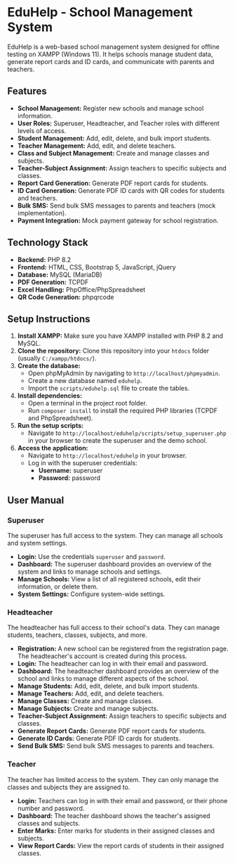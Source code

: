 # EduHelp - School Management System

EduHelp is a web-based school management system designed for offline testing on XAMPP (Windows 11). It helps schools manage student data, generate report cards and ID cards, and communicate with parents and teachers.

## Features

- **School Management:** Register new schools and manage school information.
- **User Roles:** Superuser, Headteacher, and Teacher roles with different levels of access.
- **Student Management:** Add, edit, delete, and bulk import students.
- **Teacher Management:** Add, edit, and delete teachers.
- **Class and Subject Management:** Create and manage classes and subjects.
- **Teacher-Subject Assignment:** Assign teachers to specific subjects and classes.
- **Report Card Generation:** Generate PDF report cards for students.
- **ID Card Generation:** Generate PDF ID cards with QR codes for students and teachers.
- **Bulk SMS:** Send bulk SMS messages to parents and teachers (mock implementation).
- **Payment Integration:** Mock payment gateway for school registration.

## Technology Stack

- **Backend:** PHP 8.2
- **Frontend:** HTML, CSS, Bootstrap 5, JavaScript, jQuery
- **Database:** MySQL (MariaDB)
- **PDF Generation:** TCPDF
- **Excel Handling:** PhpOffice/PhpSpreadsheet
- **QR Code Generation:** phpqrcode

## Setup Instructions

1.  **Install XAMPP:** Make sure you have XAMPP installed with PHP 8.2 and MySQL.
2.  **Clone the repository:** Clone this repository into your `htdocs` folder (usually `C:/xampp/htdocs/`).
3.  **Create the database:**
    *   Open phpMyAdmin by navigating to `http://localhost/phpmyadmin`.
    *   Create a new database named `eduhelp`.
    *   Import the `scripts/eduhelp.sql` file to create the tables.
4.  **Install dependencies:**
    *   Open a terminal in the project root folder.
    *   Run `composer install` to install the required PHP libraries (TCPDF and PhpSpreadsheet).
5.  **Run the setup scripts:**
    *   Navigate to `http://localhost/eduhelp/scripts/setup_superuser.php` in your browser to create the superuser and the demo school.
6.  **Access the application:**
    *   Navigate to `http://localhost/eduhelp` in your browser.
    *   Log in with the superuser credentials:
        *   **Username:** superuser
        *   **Password:** password

## User Manual

### Superuser

The superuser has full access to the system. They can manage all schools and system settings.

- **Login:** Use the credentials `superuser` and `password`.
- **Dashboard:** The superuser dashboard provides an overview of the system and links to manage schools and settings.
- **Manage Schools:** View a list of all registered schools, edit their information, or delete them.
- **System Settings:** Configure system-wide settings.

### Headteacher

The headteacher has full access to their school's data. They can manage students, teachers, classes, subjects, and more.

- **Registration:** A new school can be registered from the registration page. The headteacher's account is created during this process.
- **Login:** The headteacher can log in with their email and password.
- **Dashboard:** The headteacher dashboard provides an overview of the school and links to manage different aspects of the school.
- **Manage Students:** Add, edit, delete, and bulk import students.
- **Manage Teachers:** Add, edit, and delete teachers.
- **Manage Classes:** Create and manage classes.
- **Manage Subjects:** Create and manage subjects.
- **Teacher-Subject Assignment:** Assign teachers to specific subjects and classes.
- **Generate Report Cards:** Generate PDF report cards for students.
- **Generate ID Cards:** Generate PDF ID cards for students.
- **Send Bulk SMS:** Send bulk SMS messages to parents and teachers.

### Teacher

The teacher has limited access to the system. They can only manage the classes and subjects they are assigned to.

- **Login:** Teachers can log in with their email and password, or their phone number and password.
- **Dashboard:** The teacher dashboard shows the teacher's assigned classes and subjects.
- **Enter Marks:** Enter marks for students in their assigned classes and subjects.
- **View Report Cards:** View the report cards of students in their assigned classes.
